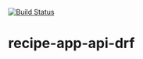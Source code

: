 [![Build Status](https://travis-ci.org/migot01/recipe-app-api-drf.svg?branch=master)](https://travis-ci.org/migot01/recipe-app-api-drf)

# recipe-app-api-drf
